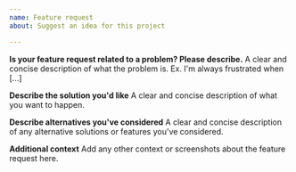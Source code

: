 ```yaml
---
name: Feature request
about: Suggest an idea for this project

---
```


<!-- New Issues should follow our [Issue Guidelines](https://github.com/GSA/code-gov-front-end/blob/master/CONTRIBUTING.md#issue-guidelines).  They should be **specific**, **measurable**, **achievable**, **realistic**, and **time-aware**. --> 

**Is your feature request related to a problem? Please describe.**
A clear and concise description of what the problem is. Ex. I'm always frustrated when [...]

**Describe the solution you'd like**
A clear and concise description of what you want to happen.

**Describe alternatives you've considered**
A clear and concise description of any alternative solutions or features you've considered.

**Additional context**
Add any other context or screenshots about the feature request here.
